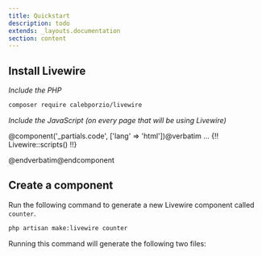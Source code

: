 ```yaml
---
title: Quickstart
description: todo
extends: _layouts.documentation
section: content
---
```

## Install Livewire

*Include the PHP*
```bash
composer require calebporzio/livewire
```

*Include the JavaScript (on every page that will be using Livewire)*

@component('_partials.code', ['lang' => 'html'])@verbatim
    ...
    {!! Livewire::scripts() !!}
</body>
</html>
@endverbatim@endcomponent

## Create a component

Run the following command to generate a new Livewire component called `counter`.

```bash
php artisan make:livewire counter
```

Running this command will generate the following two files:
